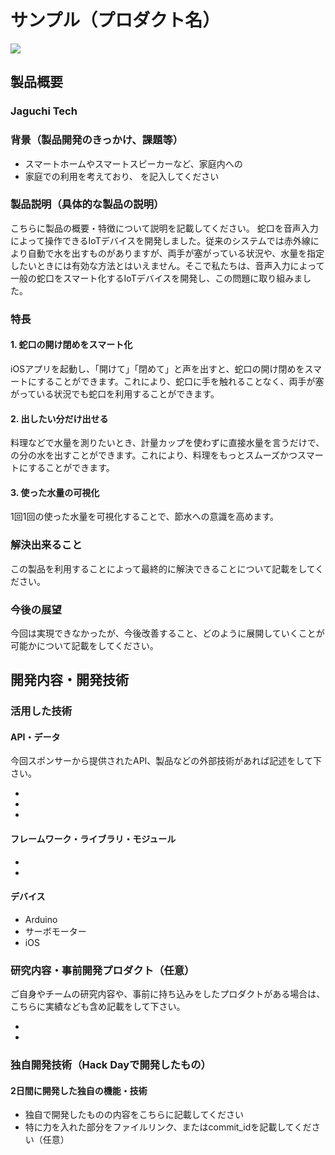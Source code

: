 # サンプル（プロダクト名）

[![](https://raw.github.com/GabLeRoux/WebMole/master/ressources/WebMole_Youtube_Video.png)](https://www.youtube.com/channel/UC4PtjOfZTbVp9DwtJv82Lzg)

## 製品概要
### Jaguchi Tech

### 背景（製品開発のきっかけ、課題等）
- スマートホームやスマートスピーカーなど、家庭内への
- 家庭での利用を考えており、
を記入してください

### 製品説明（具体的な製品の説明）
こちらに製品の概要・特徴について説明を記載してください。
蛇口を音声入力によって操作できるIoTデバイスを開発しました。従来のシステムでは赤外線により自動で水を出すものがありますが、両手が塞がっている状況や、水量を指定したいときには有効な方法とはいえません。そこで私たちは、音声入力によって一般の蛇口をスマート化するIoTデバイスを開発し、この問題に取り組みました。

### 特長

#### 1. 蛇口の開け閉めをスマート化
iOSアプリを起動し、「開けて」「閉めて」と声を出すと、蛇口の開け閉めをスマートにすることができます。これにより、蛇口に手を触れることなく、両手が塞がっている状況でも蛇口を利用することができます。

#### 2. 出したい分だけ出せる
料理などで水量を測りたいとき、計量カップを使わずに直接水量を言うだけで、
の分の水を出すことができます。これにより、料理をもっとスムーズかつスマートにすることができます。

#### 3. 使った水量の可視化
1回1回の使った水量を可視化することで、節水への意識を高めます。

### 解決出来ること
この製品を利用することによって最終的に解決できることについて記載をしてください。

### 今後の展望
今回は実現できなかったが、今後改善すること、どのように展開していくことが可能かについて記載をしてください。


## 開発内容・開発技術
### 活用した技術
#### API・データ
今回スポンサーから提供されたAPI、製品などの外部技術があれば記述をして下さい。

* 
* 
* 

#### フレームワーク・ライブラリ・モジュール
* 
* 

#### デバイス
* Arduino
* サーボモーター
* iOS

### 研究内容・事前開発プロダクト（任意）
ご自身やチームの研究内容や、事前に持ち込みをしたプロダクトがある場合は、こちらに実績なども含め記載をして下さい。

* 
* 


### 独自開発技術（Hack Dayで開発したもの）
#### 2日間に開発した独自の機能・技術
* 独自で開発したものの内容をこちらに記載してください
* 特に力を入れた部分をファイルリンク、またはcommit_idを記載してください（任意）
